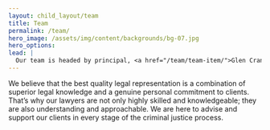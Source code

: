 ```yaml
---
layout: child_layout/team
title: Team
permalink: /team/
hero_image: /assets/img/content/backgrounds/bg-07.jpg
hero_options:
lead: |
  Our team is headed by principal, <a href="/team/team-item/">Glen Cranny</a>, who is recognised as one of Queensland’s leading criminal lawyers.
---
```


We believe that the best quality legal representation is a combination of superior legal knowledge and a genuine personal commitment to clients. That’s why our lawyers are not only highly skilled and knowledgeable; they are also understanding and approachable. We are here to advise and support our clients in every stage of the criminal justice process.